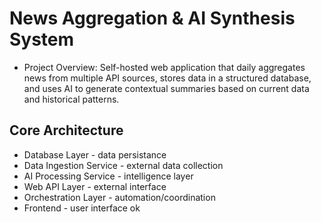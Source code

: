 # News Aggregation & AI Synthesis System 
- Project Overview: Self-hosted web application that daily aggregates news from multiple API sources, stores data in a structured database, and uses AI to generate contextual summaries based on current data and historical patterns. 
## Core Architecture 
- Database Layer - data persistance
- Data Ingestion Service - external data collection
- AI Processing Service - intelligence layer
- Web API Layer - external interface 
- Orchestration Layer - automation/coordination
- Frontend - user interface ok 